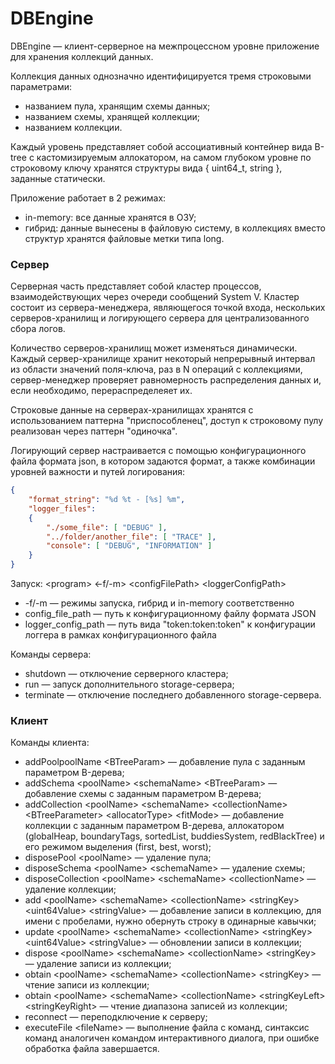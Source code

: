 # DBEngine
DBEngine &mdash; клиент-серверное на межпроцессном уровне приложение для хранения коллекций данных.

Коллекция данных однозначно идентифицируется тремя строковыми параметрами:
* названием пула, хранящим схемы данных;
* названием схемы, хранящей коллекции;
* названием коллекции.

Каждый уровень представляет собой ассоциативный контейнер вида B-tree с кастомизируемым аллокатором, на самом глубоком уровне по строковому ключу хранятся структуры вида { uint64_t, string }, заданные статически.

Приложение работает в 2 режимах:
* in-memory: все данные хранятся в ОЗУ;
* гибрид: данные вынесены в файловую систему, в коллекциях вместо структур хранятся файловые метки типа long.

### Сервер

Серверная часть представляет собой кластер процессов, взаимодействующих через очереди сообщений System V. Кластер состоит из сервера-менеджера, являющегося точкой входа, нескольких серверов-хранилищ и логирующего сервера для централизованного сбора логов.

Количество серверов-хранилищ может изменяться динамически. Каждый сервер-хранилище хранит некоторый непрерывный интервал из области значений поля-ключа, раз в N операций с коллекциями, сервер-менеджер проверяет равномерность распределения данных и, если необходимо, перераспределеяет их.

Строковые данные на серверах-хранилищах хранятся с использованием паттерна "приспособленец", доступ к строковому пулу реализован через паттерн "одиночка".

Логирующий сервер настраивается с помощью конфигурационного файла формата json, в котором задаются формат, а также комбинации уровней важности и путей логирования:
```json
{
    "format_string": "%d %t - [%s] %m",
    "logger_files":
    {
        "./some_file": [ "DEBUG" ],
        "../folder/another_file": [ "TRACE" ],
        "console": [ "DEBUG", "INFORMATION" ]
    }
}
```

Запуск: \<program\> \<-f/-m\> \<configFilePath\> \<loggerConfigPath\>
* -f/-m &mdash; режимы запуска, гибрид и in-memory соответственно
* config_file_path &mdash; путь к конфигурационному файлу формата JSON
* logger_config_path &mdash; путь вида "token:token:token" к конфигурации логгера в рамках конфигурационного файла

Команды сервера:
* shutdown &mdash; отключение серверного кластера;
* run &mdash; запуск дополнительного storage-сервера;
* terminate &mdash; отключение последнего добавленного storage-сервера.

### Клиент

Команды клиента:
* addPoolpoolName \<BTreeParam\> &mdash; добавление пула с заданным параметром B-дерева;
* addSchema \<poolName\> \<schemaName\> \<BTreeParam\> &mdash; добавление схемы с заданным параметром B-дерева;
* addCollection \<poolName\> \<schemaName\> \<collectionName\> \<BTreeParameter\> \<allocatorType\> \<fitMode\> &mdash; добавление коллекции с заданным
параметром B-дерева, аллокатором (globalHeap, boundaryTags, sortedList, buddiesSystem, redBlackTree) и его режимом выделения (first, best, worst);
* disposePool \<poolName\> &mdash; удаление пула;
* disposeSchema \<poolName\> \<schemaName\> &mdash; удаление схемы;
* disposeCollection \<poolName\> \<schemaName\> \<collectionName\> &mdash; удаление коллекции;
* add \<poolName\> \<schemaName\> \<collectionName\> \<stringKey\> \<uint64Value\> \<stringValue\> &mdash; добавление записи в коллекцию, для имени с пробелами, нужно
обернуть строку в одинарные кавычки;
* update \<poolName\> \<schemaName\> \<collectionName\> \<stringKey\> \<uint64Value\> \<stringValue\> &mdash; обновлении записи в коллекции;
* dispose \<poolName\> \<schemaName\> \<collectionName\> \<stringKey\> &mdash; удаление записи из коллекции;
* obtain \<poolName\> \<schemaName\> \<collectionName\> \<stringKey\> &mdash; чтение записи из коллекции;
* obtain \<poolName\> \<schemaName\> \<collectionName\> \<stringKeyLeft\> \<stringKeyRight\> &mdash; чтение диапазона записей из коллекции;
* reconnect &mdash; переподключение к серверу;
* executeFile \<fileName\> &mdash; выполнение файла с команд, синтаксис команд аналогичен командом интерактивного диалога, при ошибке обработка файла завершается.
 